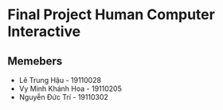 # Final Project Human Computer Interactive
## Memebers
- Lê Trung Hậu - 19110028
- Vy Minh Khánh Hoa - 19110205
- Nguyễn Đức Trí - 19110302